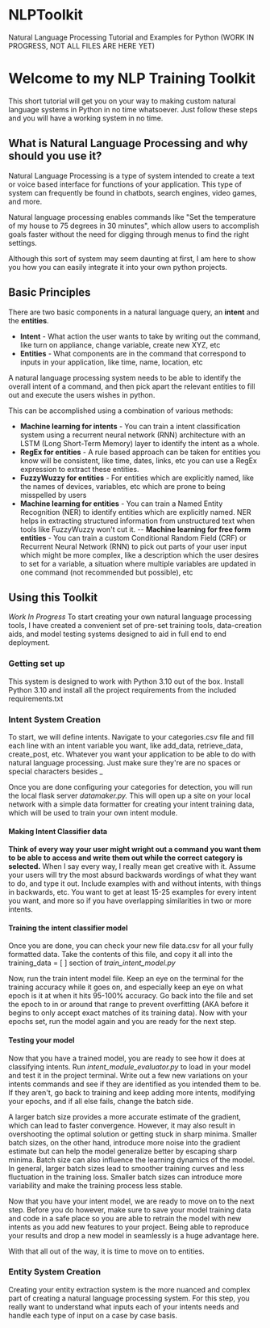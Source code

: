 # NLPToolkit
Natural Language Processing Tutorial and Examples for Python
(WORK IN PROGRESS, NOT ALL FILES ARE HERE YET)

# Welcome to my NLP Training Toolkit
This short tutorial will get you on your way to making custom natural language systems in Python in no time whatsoever. Just follow these steps and you will have a working system in no time.

## What is Natural Language Processing and why should you use it?
Natural Language Processing is a type of system intended to create a text or voice based interface for functions of your application. This type of system can frequently be found in chatbots, search engines, video games, and more. 

Natural language processing enables commands like "Set the temperature of my house to 75 degrees in 30 minutes", which allow users to accomplish goals faster without the need for digging through menus to find the right settings.

Although this sort of system may seem daunting at first, I am here to show you how you can easily integrate it into your own python projects.

## Basic Principles
There are two basic components in a natural language query, an **intent** and the **entities**.

- **Intent** - What action the user wants to take by writing out the command, like turn on appliance, change variable, create new XYZ, etc
- **Entities** - What components are in the command that correspond to inputs in your application, like time, name, location, etc

A natural language processing system needs to be able to identify the overall intent of a command, and then pick apart the relevant entities to fill out and execute the users wishes in python. 

This can be accomplished using a combination of various methods:

- **Machine learning for intents** - You can train a intent classification system using a recurrent neural network (RNN) architecture with an LSTM (Long Short-Term Memory) layer to identify the intent as a whole.
- **RegEx for entities** - A rule based approach can be taken for entities you know will be consistent, like time, dates, links, etc you can use a RegEx expression to extract these entities.
- **FuzzyWuzzy for entities** - For entities which are explicitly named, like the names of devices, variables, etc which are prone to being misspelled by users
- **Machine learning for entities** - You can train a Named Entity Recognition (NER) to identify entities which are explicitly named. NER helps in extracting structured information from unstructured text when tools like FuzzyWuzzy won't cut it. 
-- **Machine learning for free form entities** - You can train a custom Conditional Random Field (CRF) or Recurrent Neural Network (RNN) to pick out parts of your user input which might be more complex, like a description which the user desires to set for a variable, a situation where multiple variables are updated in one command (not recommended but possible), etc


## Using this Toolkit
*Work In Progress*
To start creating your own natural language processing tools, I have created a convenient set of pre-set training tools, data-creation aids, and model testing systems designed to aid in full end to end deployment.


### Getting set up
This system is designed to work with Python 3.10 out of the box. Install Python 3.10 and install all the project requirements from the included requirements.txt

### Intent System Creation
To start, we will define intents. Navigate to your categories.csv file and fill each line with an intent variable you want, like add_data, retrieve_data, create_post, etc. Whatever you want your application to be able to do with natural language processing. Just make sure they're are no spaces or special characters besides _

Once you are done configuring your categories for detection, you will run the local flask server *datamaker.py.* This will open up a site on your local network with a simple data formatter for creating your intent training data, which will be used to train your own intent module.

#### Making Intent Classifier data
**Think of every way your user might wright out a command you want them to be able to access and write them out while the correct category is selected.** When I say every way, I really mean get creative with it. Assume your users will try the most absurd backwards wordings of what they want to do, and type it out. Include examples with and without intents, with things in backwards, etc. You want to get at least 15-25 examples for every intent you want, and more so if you have overlapping similarities in two or more intents.
#### Training the intent classifier model
Once you are done, you can check your new file data.csv for all your fully formatted data. Take the contents of this file, and copy it all into the training_data = [ ] section of *train_intent_model.py*

Now, run the train intent model file. Keep an eye on the terminal for the training accuracy while it goes on, and especially keep an eye on what epoch is it at when it hits 95-100% accuracy. Go back into the file and set the epoch to in or around that range to prevent overfitting (AKA before it begins to only accept exact matches of its training data). Now with your epochs set, run the model again and you are ready for the next step.

#### Testing your model
Now that you have a trained model, you are ready to see how it does at classifying intents. Run *intent_module_evaluator.py* to load in your model and test it in the project terminal. Write out a few new variations on your intents commands and see if they are identified as you intended them to be. If they aren't, go back to training and keep adding more intents, modifying your epochs, and if all else fails, change the batch side. 

A larger batch size provides a more accurate estimate of the gradient, which can lead to faster convergence. However, it may also result in overshooting the optimal solution or getting stuck in sharp minima. Smaller batch sizes, on the other hand, introduce more noise into the gradient estimate but can help the model generalize better by escaping sharp minima. Batch size can also influence the learning dynamics of the model. In general, larger batch sizes lead to smoother training curves and less fluctuation in the training loss. Smaller batch sizes can introduce more variability and make the training process less stable.

Now that you have your intent model, we are ready to move on to the next step. Before you do however, make sure to save your model training data and code in a safe place so you are able to retrain the model with new intents as you add new features to your project. Being able to reproduce your results and drop a new model in seamlessly is a huge advantage here. 

With that all out of the way, it is time to move on to entities.

### Entity System Creation
Creating your entity extraction system is the more nuanced and complex part of creating a natural language processing system. For this step, you really want to understand what inputs each of your intents needs and handle each type of input on a case by case basis.

